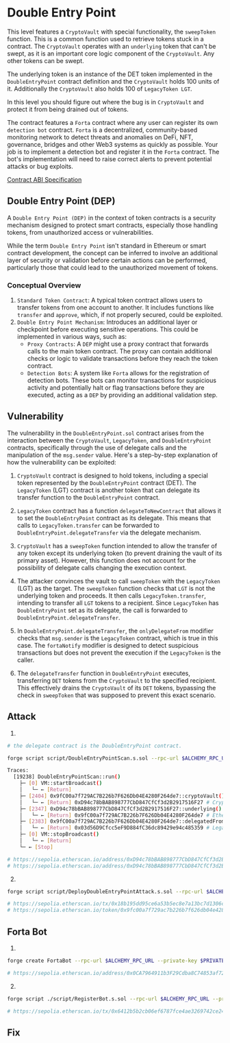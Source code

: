 # Double Entry Point

This level features a `CryptoVault` with special functionality, the `sweepToken` function. This is a common function used to retrieve tokens stuck in a contract. The `CryptoVault` operates with an `underlying` token that can't be swept, as it is an important core logic component of the `CryptoVault`. Any other tokens can be swept.

The underlying token is an instance of the DET token implemented in the `DoubleEntryPoint` contract definition and the `CryptoVault` holds 100 units of it. Additionally the `CryptoVault` also holds 100 of `LegacyToken LGT`.

In this level you should figure out where the bug is in `CryptoVault` and protect it from being drained out of tokens.

The contract features a `Forta` contract where any user can register its own `detection bot` contract. `Forta` is a decentralized, community-based monitoring network to detect threats and anomalies on DeFi, NFT, governance, bridges and other Web3 systems as quickly as possible. Your job is to implement a detection bot and register it in the `Forta` contract. The bot's implementation will need to raise correct alerts to prevent potential attacks or bug exploits.

[Contract ABI Specification](https://docs.soliditylang.org/en/latest/abi-spec.html#contract-abi-specification)

## Double Entry Point (DEP)

A `Double Entry Point (DEP)` in the context of token contracts is a security mechanism designed to protect smart contracts, especially those handling tokens, from unauthorized access or vulnerabilities.

While the term `Double Entry Point` isn't standard in Ethereum or smart contract development, the concept can be inferred to involve an additional layer of security or validation before certain actions can be performed, particularly those that could lead to the unauthorized movement of tokens.

### Conceptual Overview

1. `Standard Token Contract`: A typical token contract allows users to transfer tokens from one account to another. It includes functions like `transfer` and `approve`, which, if not properly secured, could be exploited.
2. `Double Entry Point Mechanism`: Introduces an additional layer or checkpoint before executing sensitive operations. This could be implemented in various ways, such as:
   - `Proxy Contracts`: A `DEP` might use a proxy contract that forwards calls to the main token contract. The proxy can contain additional checks or logic to validate transactions before they reach the token contract.
   - `Detection Bots`: A system like `Forta` allows for the registration of detection bots. These bots can monitor transactions for suspicious activity and potentially halt or flag transactions before they are executed, acting as a `DEP` by providing an additional validation step.


## Vulnerability

The vulnerability in the `DoubleEntryPoint.sol` contract arises from the interaction between the `CryptoVault`, `LegacyToken`, and `DoubleEntryPoint` contracts, specifically through the use of delegate calls and the manipulation of the `msg.sender` value. Here's a step-by-step explanation of how the vulnerability can be exploited:

1. `CryptoVault` contract is designed to hold tokens, including a special token represented by the `DoubleEntryPoint` contract (DET). The `LegacyToken` (LGT) contract is another token that can delegate its transfer function to the `DoubleEntryPoint` contract.

2. `LegacyToken` contract has a function `delegateToNewContract` that allows it to set the `DoubleEntryPoint` contract as its delegate. This means that calls to `LegacyToken.transfer` can be forwarded to `DoubleEntryPoint.delegateTransfer` via the delegate mechanism.

3. `CryptoVault` has a `sweepToken` function intended to allow the transfer of any token except its underlying token (to prevent draining the vault of its primary asset). However, this function does not account for the possibility of delegate calls changing the execution context.

4. The attacker convinces the vault to call `sweepToken` with the `LegacyToken` (LGT) as the target. The `sweepToken` function checks that `LGT` is not the underlying token and proceeds. It then calls `LegacyToken.transfer`, intending to transfer all `LGT` tokens to a recipient. Since `LegacyToken` has `DoubleEntryPoint` set as its delegate, the call is forwarded to `DoubleEntryPoint.delegateTransfer`.

5. In `DoubleEntryPoint.delegateTransfer`, the `onlyDelegateFrom` modifier checks that `msg.sender` is the `LegacyToken` contract, which is true in this case. The `fortaNotify` modifier is designed to detect suspicious transactions but does not prevent the execution if the `LegacyToken` is the caller.

6. The `delegateTransfer` function in `DoubleEntryPoint` executes, transferring `DET` tokens from the `CryptoVault` to the specified recipient. This effectively drains the `CryptoVault` of its `DET` tokens, bypassing the check in `sweepToken` that was supposed to prevent this exact scenario.






## Attack

1.
```bash
# the delegate contract is the DoubleEntryPoint contract.

forge script script/DoubleEntryPointScan.s.sol --rpc-url $ALCHEMY_RPC_URL --private-key $PRIVATE_KEY --legacy -vvvv

Traces:
  [19238] DoubleEntryPointScan::run()
    ├─ [0] VM::startBroadcast()
    │   └─ ← [Return] 
    ├─ [2404] 0x9fC00a7f729AC7B226b7F626Db04E4280F264de7::cryptoVault() [staticcall]
    │   └─ ← [Return] 0xD94c78bBAB898777CbD847CfCf3d2B2917516F27 # CryptoVault contract
    ├─ [2347] 0xD94c78bBAB898777CbD847CfCf3d2B2917516F27::underlying()
    │   └─ ← [Return] 0x9fC00a7f729AC7B226b7F626Db04E4280F264de7 # Ethernaut contract
    ├─ [2383] 0x9fC00a7f729AC7B226b7F626Db04E4280F264de7::delegatedFrom() [staticcall]
    │   └─ ← [Return] 0x03d56D9Cfcc5eF9D884fC36dc89429e94c485359 # Legacy token contract
    ├─ [0] VM::stopBroadcast()
    │   └─ ← [Return] 
    └─ ← [Stop] 

# https://sepolia.etherscan.io/address/0xD94c78bBAB898777CbD847CfCf3d2B2917516F27
# https://sepolia.etherscan.io/address/0xD94c78bBAB898777CbD847CfCf3d2B2917516F27#tokentxns
````

2. 

```bash
forge script script/DeployDoubleEntryPointAttack.s.sol --rpc-url $ALCHEMY_RPC_URL --private-key $PRIVATE_KEY --broadcast --verify --etherscan-api-key $ETHERSCAN_API_KEY -vvvv --legacy

# https://sepolia.etherscan.io/tx/0x18b195dd95ce6a53b5ec8e7a13bc7d1306cf85ac59a5384e80fe76e51afd3f78
# https://sepolia.etherscan.io/token/0x9fc00a7f729ac7b226b7f626db04e4280f264de7#balances
```

## Forta Bot

1.

```bash
forge create FortaBot --rpc-url $ALCHEMY_RPC_URL --private-key $PRIVATE_KEY --legacy --constructor-args 0xD94c78bBAB898777CbD847CfCf3d2B2917516F27

# https://sepolia.etherscan.io/address/0x0CA7964911b3F29Cdba8C74853af729701A1Db63
```

2.

```bash
forge script ./script/RegisterBot.s.sol --rpc-url $ALCHEMY_RPC_URL --private-key $PRIVATE_KEY --broadcast --legacy -vvvv

# https://sepolia.etherscan.io/tx/0x6412b5b2cb06ef6787fce4ae3269742ce2478443b2c4780547dd5859368aee12
```


## Fix

